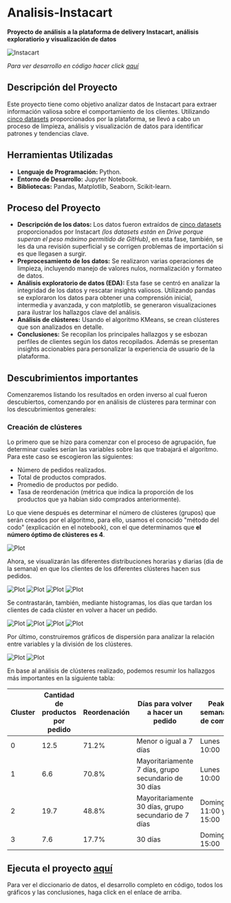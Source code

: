 # Analisis-Instacart
__Proyecto de análisis a la plataforma de delivery Instacart, análisis exploratiorio y visualización de datos__

<image src="https://github.com/BastianLQ/Analisis-Instacart/blob/main/Images/instacart.png" alt="Instacart">

_Para ver desarrollo en código hacer click [aquí](https://portfoliodabastianlopez.on.drv.tw/Portafolio/P3.html)_

## Descripción del Proyecto
Este proyecto tiene como objetivo analizar datos de Instacart para extraer información valiosa sobre el comportamiento de los clientes. Utilizando [cinco datasets](https://drive.google.com/drive/folders/11ludpzThvf-xB6LfZW_xzCBK1Z91M_KA?usp=sharing) proporcionados por la plataforma, se llevó a cabo un proceso de limpieza, análisis y visualización de datos para identificar patrones y tendencias clave.
  
## Herramientas Utilizadas
- __Lenguaje de Programación:__ Python.
- __Entorno de Desarrollo:__ Jupyter Notebook.
- __Bibliotecas:__ Pandas, Matplotlib, Seaborn, Scikit-learn.

## Proceso del Proyecto
- __Descripción de los datos:__ Los datos fueron extraídos de [cinco datasets](https://drive.google.com/drive/folders/11ludpzThvf-xB6LfZW_xzCBK1Z91M_KA?usp=sharing) proporcionados por Instacart _(los datasets están en Drive porque superan el peso máximo permitido de GitHub)_, en esta fase, también, se les da una revisión superficial y se corrigen problemas de importación si es que llegasen a surgir.
- __Preprocesamiento de los datos:__ Se realizaron varias operaciones de limpieza, incluyendo manejo de valores nulos, normalización y formateo de datos.
- __Análisis exploratorio de datos (EDA):__ Esta fase se centró en analizar la integridad de los datos y rescatar insights valiosos. Utilizando pandas se exploraron los datos para obtener una comprensión inicial, intermedia y avanzada, y con matplotlib, se generaron visualizaciones para ilustrar los hallazgos clave del análisis.
- __Análisis de clústeres:__ Usando el algoritmo KMeans, se crean clústeres que son analizados en detalle.
- __Conclusiones:__ Se recopilan los principales hallazgos y se esbozan perfiles de clientes según los datos recopilados. Además se presentan insights accionables para personalizar la experiencia de usuario de la plataforma.

## Descubrimientos importantes
Comenzaremos listando los resultados en orden inverso al cual fueron descubiertos, comenzando por en análisis de clústeres para terminar con los descubrimientos generales:

### Creación de clústeres
Lo primero que se hizo para comenzar con el proceso de agrupación, fue determinar cuales serían las variables sobre las que trabajará el algoritmo. Para este caso se escogieron las siguientes:
- Número de pedidos realizados.
- Total de productos comprados.
- Promedio de productos por pedido.
- Tasa de reordenación (métrica que indica la proporción de los productos que ya habían sido comprados anteriormente).

Lo que viene después es determinar el número de clústeres (grupos) que serán creados por el algoritmo, para ello, usamos el conocido "método del codo" (explicación en el notebook), con el que determinamos que __el número óptimo de clústeres es 4__.

<image src="https://github.com/BastianLQ/Analisis-Instacart/blob/main/Images/output_165_0.png" alt="Plot">

Ahora, se visualizarán las diferentes distribuciones horarias y diarias (dia de la semana) en que los clientes de los diferentes clústeres hacen sus pedidos.

<image src="https://github.com/BastianLQ/Analisis-Instacart/blob/main/Images/output_177_0.png" alt="Plot">
<image src="https://github.com/BastianLQ/Analisis-Instacart/blob/main/Images/output_178_0.png" alt="Plot">
<image src="https://github.com/BastianLQ/Analisis-Instacart/blob/main/Images/output_179_0.png" alt="Plot">
<image src="https://github.com/BastianLQ/Analisis-Instacart/blob/main/Images/output_180_0.png" alt="Plot">

Se contrastarán, también, mediante histogramas, los días que tardan los clientes de cada clúster en volver a hacer un pedido.

<image src="https://github.com/BastianLQ/Analisis-Instacart/blob/main/Images/output_192_0.png" alt="Plot">
<image src="https://github.com/BastianLQ/Analisis-Instacart/blob/main/Images/output_193_0.png" alt="Plot">
<image src="https://github.com/BastianLQ/Analisis-Instacart/blob/main/Images/output_194_0.png" alt="Plot">
<image src="https://github.com/BastianLQ/Analisis-Instacart/blob/main/Images/output_195_0.png" alt="Plot">

Por último, construiremos gráficos de dispersión para analizar la relación entre variables y la división de los clústeres.

<image src="https://github.com/BastianLQ/Analisis-Instacart/blob/main/Images/output_169_0.png" alt="Plot">
<image src="https://github.com/BastianLQ/Analisis-Instacart/blob/main/Images/output_171_0.png" alt="Plot">

En base al análisis de clústeres realizado, podemos resumir los hallazgos más importantes en la siguiente tabla:
  
| Cluster | Cantidad de productos por pedido | Reordenación | Días para volver a hacer un pedido | Peaks semanales de compra | Porcentaje del total |
|---------|----------------------------------|--------------|------------------------------------|---------------------------|----------------------|
| 0 | 12.5 | 71.2% | Menor o igual a 7 días | Lunes 10:00 | 38% |
| 1 | 6.6 | 70.8% | Mayoritariamente 7 días, grupo secundario de 30 días | Lunes 10:00 | 32% |
| 2 | 19.7 | 48.8%  | Mayoritariamente 30 días, grupo secundario de 7 días | Domingo 11:00 y 15:00 | 19% |
| 3 | 7.6 | 17.7% | 30 días | Domingos 15:00 | 11% |

## Ejecuta el proyecto [aquí](https://portfoliodabastianlopez.on.drv.tw/Portafolio/P3.html)
Para ver el diccionario de datos, el desarrollo completo en código, todos los gráficos y las conclusiones, haga click en el enlace de arriba.
